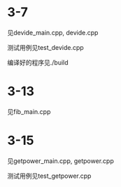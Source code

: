 # 3-7

见devide_main.cpp, devide.cpp

测试用例见test_devide.cpp

编译好的程序见./build

# 3-13

见fib_main.cpp

# 3-15

见getpower_main.cpp, getpower.cpp

测试用例见test_getpower.cpp
